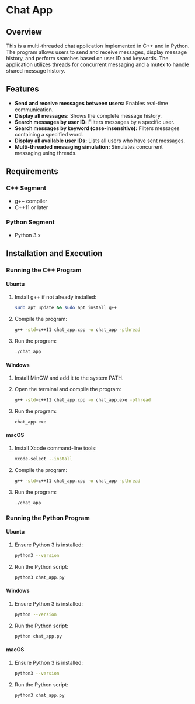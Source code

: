 # Chat App

## Overview

This is a multi-threaded chat application implemented in C++ and in Python. The program allows users to send and receive messages, display message history, and perform searches based on user ID and keywords. The application utilizes threads for concurrent messaging and a mutex to handle shared message history.

## Features

-   **Send and receive messages between users:** Enables real-time communication.
-   **Display all messages:** Shows the complete message history.
-   **Search messages by user ID:** Filters messages by a specific user.
-   **Search messages by keyword (case-insensitive):** Filters messages containing a specified word.
-   **Display all available user IDs:** Lists all users who have sent messages.
-   **Multi-threaded messaging simulation:** Simulates concurrent messaging using threads.

## Requirements

### C++ Segment

-   g++ compiler
-   C++11 or later

### Python Segment

-   Python 3.x

## Installation and Execution

### Running the C++ Program

#### Ubuntu

1.  Install g++ if not already installed:

    ```bash
    sudo apt update && sudo apt install g++
    ```

2.  Compile the program:

    ```bash
    g++ -std=c++11 chat_app.cpp -o chat_app -pthread
    ```

3.  Run the program:

    ```bash
    ./chat_app
    ```

#### Windows

1.  Install MinGW and add it to the system PATH.
2.  Open the terminal and compile the program:

    ```bash
    g++ -std=c++11 chat_app.cpp -o chat_app.exe -pthread
    ```

3.  Run the program:

    ```bash
    chat_app.exe
    ```

#### macOS

1.  Install Xcode command-line tools:

    ```bash
    xcode-select --install
    ```

2.  Compile the program:

    ```bash
    g++ -std=c++11 chat_app.cpp -o chat_app -pthread
    ```

3.  Run the program:

    ```bash
    ./chat_app
    ```

### Running the Python Program

#### Ubuntu

1.  Ensure Python 3 is installed:

    ```bash
    python3 --version
    ```

2.  Run the Python script:

    ```bash
    python3 chat_app.py
    ```

#### Windows

1.  Ensure Python 3 is installed:

    ```bash
    python --version
    ```

2.  Run the Python script:

    ```bash
    python chat_app.py
    ```

#### macOS

1.  Ensure Python 3 is installed:

    ```bash
    python3 --version
    ```

2.  Run the Python script:

    ```bash
    python3 chat_app.py
    ```